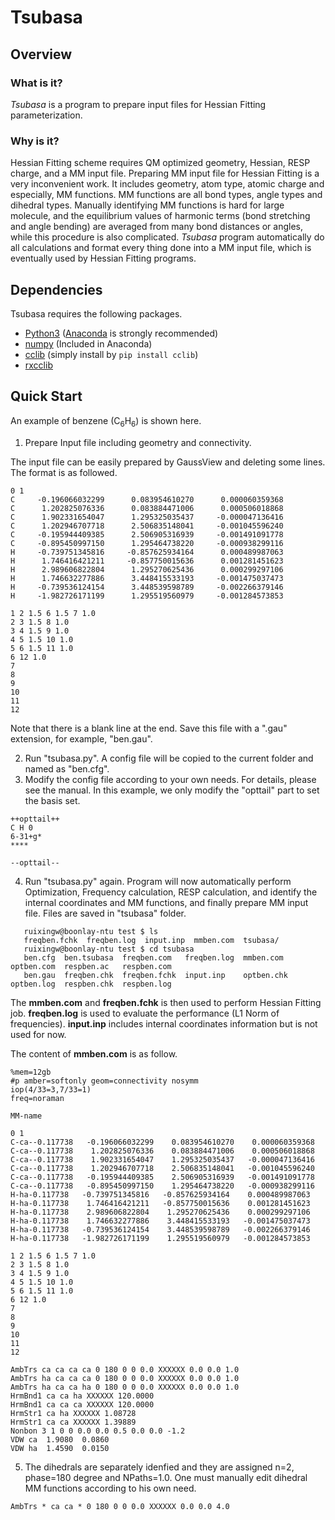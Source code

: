 # Tsubasa


## Overview
### What is it?
*Tsubasa* is a program to prepare input files for Hessian Fitting parameterization.
### Why is it?
Hessian Fitting scheme requires QM optimized geometry, Hessian, RESP charge, and a MM input file. Preparing MM input file for Hessian Fitting is a very inconvenient work. It includes geometry, atom type, atomic charge and especially, MM functions. MM functions are all bond types, angle types and dihedral types. Manually identifying MM functions is hard for large molecule, and the equilibrium values of harmonic terms (bond stretching and angle bending) are averaged from many bond distances or angles, while this procedure is also complicated. *Tsubasa* program automatically do all calculations and format every thing done into a MM input file, which is eventually used by Hessian Fitting programs.

## Dependencies
Tsubasa requires the following packages.

- [Python3](https://www.python.org/) ([Anaconda](https://www.continuum.io/downloads) is strongly recommended)
- [numpy](http://www.numpy.org/) (Included in Anaconda)
- [cclib](https://cclib.github.io/) (simply install by ```pip install cclib```)
- [rxcclib](https://github.com/ruixingw/rxcclib) 

## Quick Start

An example of benzene (C<sub>6</sub>H<sub>6</sub>) is shown here.

1) Prepare Input file including geometry and connectivity.

The input file can be easily prepared by GaussView and deleting some lines. The format is as followed.

```
0 1
C     -0.196066032299      0.083954610270      0.000060359368
C      1.202825076336      0.083884471006      0.000506018868
C      1.902331654047      1.295325035437     -0.000047136416
C      1.202946707718      2.506835148041     -0.001045596240
C     -0.195944409385      2.506905316939     -0.001491091778
C     -0.895450997150      1.295464738220     -0.000938299116
H     -0.739751345816     -0.857625934164      0.000489987063
H      1.746416421211     -0.857750015636      0.001281451623
H      2.989606822804      1.295270625436      0.000299297106
H      1.746632277886      3.448415533193     -0.001475037473
H     -0.739536124154      3.448539598789     -0.002266379146
H     -1.982726171199      1.295519560979     -0.001284573853

1 2 1.5 6 1.5 7 1.0
2 3 1.5 8 1.0
3 4 1.5 9 1.0
4 5 1.5 10 1.0
5 6 1.5 11 1.0
6 12 1.0
7
8
9
10
11
12

```

Note that there is a blank line at the end. Save this file with a ".gau" extension, for example, "ben.gau".

2) Run "tsubasa.py". A config file will be copied to the current folder and named as "ben.cfg".
3) Modify the config file according to your own needs. For details, please see the manual. In this example, we only modify the "opttail" part to set the basis set.
```
++opttail++
C H 0
6-31+g*
****

--opttail--
```
4) Run "tsubasa.py" again. Program will now automatically perform Optimization, Frequency calculation, RESP calculation, and identify the internal coordinates and MM functions, and finally prepare MM input file. Files are saved in "tsubasa" folder.
```
   ruixingw@boonlay-ntu test $ ls
   freqben.fchk  freqben.log  input.inp  mmben.com  tsubasa/
   ruixingw@boonlay-ntu test $ cd tsubasa
   ben.cfg  ben.tsubasa  freqben.com   freqben.log  mmben.com   optben.com  respben.ac   respben.com
   ben.gau  freqben.chk  freqben.fchk  input.inp    optben.chk  optben.log  respben.chk  respben.log
```

The **mmben.com** and **freqben.fchk** is then used to perform Hessian Fitting job. **freqben.log** is used to evaluate the performance (L1 Norm of frequencies). **input.inp** includes internal coordinates information but is not used for now. 

The content of **mmben.com** is as follow.

```
%mem=12gb
#p amber=softonly geom=connectivity nosymm
iop(4/33=3,7/33=1)
freq=noraman

MM-name

0 1
C-ca--0.117738   -0.196066032299    0.083954610270    0.000060359368
C-ca--0.117738    1.202825076336    0.083884471006    0.000506018868
C-ca--0.117738    1.902331654047    1.295325035437   -0.000047136416
C-ca--0.117738    1.202946707718    2.506835148041   -0.001045596240
C-ca--0.117738   -0.195944409385    2.506905316939   -0.001491091778
C-ca--0.117738   -0.895450997150    1.295464738220   -0.000938299116
H-ha-0.117738   -0.739751345816   -0.857625934164    0.000489987063
H-ha-0.117738    1.746416421211   -0.857750015636    0.001281451623
H-ha-0.117738    2.989606822804    1.295270625436    0.000299297106
H-ha-0.117738    1.746632277886    3.448415533193   -0.001475037473
H-ha-0.117738   -0.739536124154    3.448539598789   -0.002266379146
H-ha-0.117738   -1.982726171199    1.295519560979   -0.001284573853

1 2 1.5 6 1.5 7 1.0
2 3 1.5 8 1.0
3 4 1.5 9 1.0
4 5 1.5 10 1.0
5 6 1.5 11 1.0
6 12 1.0
7
8
9
10
11
12

AmbTrs ca ca ca ca 0 180 0 0 0.0 XXXXXX 0.0 0.0 1.0
AmbTrs ha ca ca ca 0 180 0 0 0.0 XXXXXX 0.0 0.0 1.0
AmbTrs ha ca ca ha 0 180 0 0 0.0 XXXXXX 0.0 0.0 1.0
HrmBnd1 ca ca ha XXXXXX 120.0000
HrmBnd1 ca ca ca XXXXXX 120.0000
HrmStr1 ca ha XXXXXX 1.08728
HrmStr1 ca ca XXXXXX 1.39889
Nonbon 3 1 0 0 0.0 0.0 0.5 0.0 0.0 -1.2
VDW ca  1.9080  0.0860
VDW ha  1.4590  0.0150

```

5) The dihedrals are separately idenfied and they are assigned n=2, phase=180 degree and NPaths=1.0. One must manually edit dihedral MM functions according to his own need.
```
AmbTrs * ca ca * 0 180 0 0 0.0 XXXXXX 0.0 0.0 4.0
```

